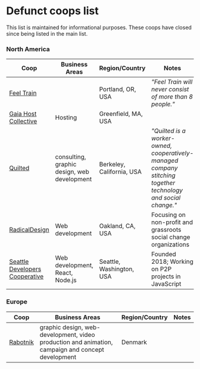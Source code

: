# Defunct coops list
This list is maintained for informational purposes. These coops have closed since being listed in the main list.

### North America

Coop | Business Areas | Region/Country | Notes
---- | -------------- | -------------- | -----
[Feel Train](https://feeltrain.com/) |  | Portland, OR, USA | *"Feel Train will never consist of more than 8 people."*
[Gaia Host Collective](http://gaiahost.coop) | Hosting | Greenfield, MA, USA |
[Quilted](http://quilted.coop) | consulting, graphic design, web development | Berkeley, California, USA | *"Quilted is a worker-owned, cooperatively-managed company stitching together technology and social change."*
[RadicalDesign](http://radicaldesigns.org) | Web development  | Oakland, CA, USA | Focusing on non-profit and grassroots social change organizations
[Seattle Developers Cooperative](https://seattledevelopers.coop/) | Web development, React, Node.js | Seattle, Washington, USA | Founded 2018; Working on P2P projects in JavaScript

### Europe

Coop | Business Areas | Region/Country | Notes
---- | -------------- | -------------- | -----
[Rabotnik](https://www.rabotnik.coop/) |  graphic design, web-development, video production and animation, campaign and concept development | Denmark | |
